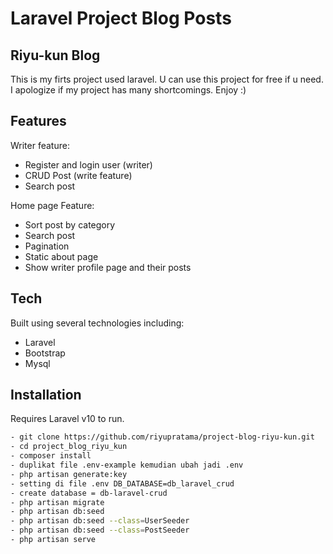 # Laravel Project Blog Posts
## Riyu-kun Blog

This is my firts project used laravel. U can use this project for free if u need.
I apologize if my project has many shortcomings. Enjoy :)

## Features
Writer feature:
- Register and login user (writer)
- CRUD Post (write feature)
- Search post

Home page Feature:
- Sort post by category
- Search post
- Pagination
- Static about page
- Show writer profile page and their posts

## Tech

Built using several technologies including:

- Laravel
- Bootstrap
- Mysql

## Installation

Requires Laravel v10 to run.

```sh
- git clone https://github.com/riyupratama/project-blog-riyu-kun.git
- cd project_blog_riyu_kun
- composer install
- duplikat file .env-example kemudian ubah jadi .env
- php artisan generate:key
- setting di file .env DB_DATABASE=db_laravel_crud
- create database = db-laravel-crud
- php artisan migrate
- php artisan db:seed
- php artisan db:seed --class=UserSeeder
- php artisan db:seed --class=PostSeeder
- php artisan serve

```
